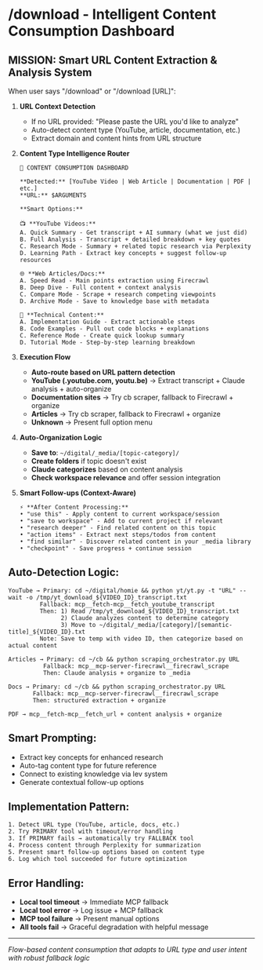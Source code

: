# /download - Intelligent Content Consumption Dashboard

## MISSION: Smart URL Content Extraction & Analysis System

When user says "/download" or "/download [URL]":

1. **URL Context Detection**
   - If no URL provided: "Please paste the URL you'd like to analyze"
   - Auto-detect content type (YouTube, article, documentation, etc.)
   - Extract domain and content hints from URL structure

2. **Content Type Intelligence Router**
   ```
   🎯 CONTENT CONSUMPTION DASHBOARD
   
   **Detected:** [YouTube Video | Web Article | Documentation | PDF | etc.]
   **URL:** $ARGUMENTS
   
   **Smart Options:**
   
   📺 **YouTube Videos:**
   A. Quick Summary - Get transcript + AI summary (what we just did)
   B. Full Analysis - Transcript + detailed breakdown + key quotes
   C. Research Mode - Summary + related topic research via Perplexity
   D. Learning Path - Extract key concepts + suggest follow-up resources
   
   🌐 **Web Articles/Docs:**
   A. Speed Read - Main points extraction using Firecrawl
   B. Deep Dive - Full content + context analysis
   C. Compare Mode - Scrape + research competing viewpoints
   D. Archive Mode - Save to knowledge base with metadata
   
   📄 **Technical Content:**
   A. Implementation Guide - Extract actionable steps
   B. Code Examples - Pull out code blocks + explanations  
   C. Reference Mode - Create quick lookup summary
   D. Tutorial Mode - Step-by-step learning breakdown
   ```

3. **Execution Flow**
   - **Auto-route based on URL pattern detection**
   - **YouTube (.youtube.com, youtu.be)** → Extract transcript + Claude analysis + auto-organize
   - **Documentation sites** → Try cb scraper, fallback to Firecrawl + organize
   - **Articles** → Try cb scraper, fallback to Firecrawl + organize
   - **Unknown** → Present full option menu

4. **Auto-Organization Logic**
   - **Save to**: `~/digital/_media/[topic-category]/`
   - **Create folders** if topic doesn't exist
   - **Claude categorizes** based on content analysis
   - **Check workspace relevance** and offer session integration

5. **Smart Follow-ups (Context-Aware)**
   ```
   ⚡ **After Content Processing:**
   • "use this" - Apply content to current workspace/session
   • "save to workspace" - Add to current project if relevant
   • "research deeper" - Find related content on this topic
   • "action items" - Extract next steps/todos from content
   • "find similar" - Discover related content in your _media library
   • "checkpoint" - Save progress + continue session
   ```

## Auto-Detection Logic:
```
YouTube → Primary: cd ~/digital/homie && python yt/yt.py -t "URL" --wait -o /tmp/yt_download_${VIDEO_ID}_transcript.txt
         Fallback: mcp__fetch-mcp__fetch_youtube_transcript
         Then: 1) Read /tmp/yt_download_${VIDEO_ID}_transcript.txt
               2) Claude analyzes content to determine category
               3) Move to ~/digital/_media/[category]/[semantic-title]_${VIDEO_ID}.txt
         Note: Save to temp with video ID, then categorize based on actual content

Articles → Primary: cd ~/cb && python scraping_orchestrator.py URL  
          Fallback: mcp__mcp-server-firecrawl__firecrawl_scrape
          Then: Claude analysis + organize to _media

Docs → Primary: cd ~/cb && python scraping_orchestrator.py URL
       Fallback: mcp__mcp-server-firecrawl__firecrawl_scrape  
       Then: structured extraction + organize

PDF → mcp__fetch-mcp__fetch_url + content analysis + organize
```

## Smart Prompting:
- Extract key concepts for enhanced research
- Auto-tag content type for future reference
- Connect to existing knowledge via lev system
- Generate contextual follow-up options

## Implementation Pattern:
```
1. Detect URL type (YouTube, article, docs, etc.)
2. Try PRIMARY tool with timeout/error handling
3. If PRIMARY fails → automatically try FALLBACK tool
4. Process content through Perplexity for summarization
5. Present smart follow-up options based on content type
6. Log which tool succeeded for future optimization
```

## Error Handling:
- **Local tool timeout** → Immediate MCP fallback
- **Local tool error** → Log issue + MCP fallback  
- **MCP tool failure** → Present manual options
- **All tools fail** → Graceful degradation with helpful message

---
*Flow-based content consumption that adapts to URL type and user intent with robust fallback logic*